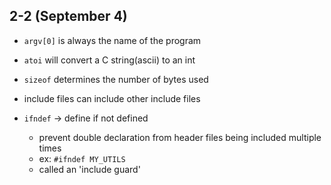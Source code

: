 ## 2-2 (September 4)
- `argv[0]` is always the name of the program
- `atoi` will convert a C string(ascii) to an int
- `sizeof` determines the number of bytes used

- include files can include other include files
- `ifndef` -> define if not defined
  - prevent double declaration from header files being included multiple times
  - ex: `#ifndef MY_UTILS`
  - called an 'include guard'
